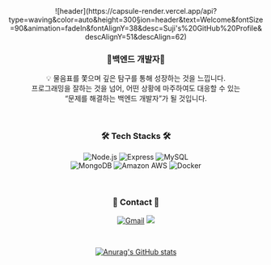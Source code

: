 <div align="center">
![header](https://capsule-render.vercel.app/api?type=waving&color=auto&height=300&section=header&text=Welcome&fontSize=90&animation=fadeIn&fontAlignY=38&desc=Suji's%20GitHub%20Profile&descAlignY=51&descAlign=62)

<h3 align="center"> 🌱백엔드 개발자🌱</h3>
<p align="center">
💡 물음표를 쫓으며 깊은 탐구를 통해 성장하는 것을 느낍니다. <br/>
프로그래밍을 잘하는 것을 넘어, 어떤 상황에 마주하여도 대응할 수 있는 <br/> “문제를 해결하는 백엔드 개발자”가 될 것입니다.
</p>
</br>

<h3 align="center">🛠️ Tech Stacks 🛠️</h3>
<p align="center">
<img alt="Node.js" src ="https://img.shields.io/badge/Node.js-339933.svg?&style=flat-square&logo=Node.js&logoColor=white"/> 
<img alt="Express" src ="https://img.shields.io/badge/Express-000000.svg?&style=flat-square&logo=Express&logoColor=white"/> 
<img alt="MySQL" src ="https://img.shields.io/badge/MySQL-4479A1.svg?&style=flat-square&logo=MySQL&logoColor=white"/> <br/> 
<img alt="MongoDB" src ="https://img.shields.io/badge/MongoDB-47A248.svg?&style=flat-square&logo=MongoDB&logoColor=white"/>
<img alt="Amazon AWS" src ="https://img.shields.io/badge/Amazon AWS-232F3E.svg?&style=flat-square&logo=Amazon AWS&logoColor=white"/> <img alt="Docker" src="https://img.shields.io/badge/Docker-2496ED.svg?&style=flat-square&logo=Docker&logoColor=white"/>
  </p>
  
</br>
<h3 align="center"> 📩 Contact 📩 </h3>
<p align="center">
<a href="mailto:suji9709@gmail.com"><img alt="Gmail" src ="https://img.shields.io/badge/Gmail-EA4335.svg?&style=flat-square&logo=Gmail&logoColor=white"/></a>
<a href="https://www.notion.so/b81afe87769341b3a2c232448f88b23f"/><img src ="https://img.shields.io/badge/-RESUME-blue"/></a>
</p>
</br>


[![Anurag's GitHub stats](https://github-readme-stats.vercel.app/api?username=Suzzzzzy)](https://github.com/Suzzzzzy/github-readme-stats)
</div>
